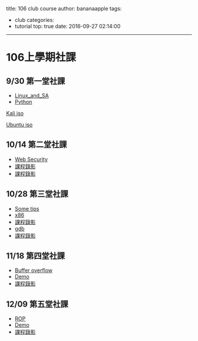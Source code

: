 title: 106 club course
author: bananaapple
tags:
  - club
categories:
  - tutorial
top: true
date: 2016-09-27 02:14:00
---
# 106上學期社課

## 9/30 第一堂社課

- [Linux_and_SA](https://drive.google.com/file/d/0B2dY3bAMpyESRy1nVUsyZ0lvQzQ/view?usp=sharing)
- [Python](https://speakerdeck.com/bananaappletw/python)

[Kali iso](http://cdimage.kali.org/kali-2016.2/kali-linux-2016.2-amd64.iso)

[Ubuntu iso](http://releases.ubuntu.com/16.04.1/ubuntu-16.04.1-desktop-amd64.iso)

## 10/14 第二堂社課

- [Web Security](https://drive.google.com/file/d/0B2WSYFS3T0qOcDNHcl9oTksxZTg/view)
- [課程錄影](https://www.youtube.com/watch?v=wq9X2qIV-Xg)
- [課程錄影](https://www.youtube.com/watch?v=HvhgTF_Upqk)

## 10/28 第三堂社課

- [Some tips](https://speakerdeck.com/bananaappletw/some-tips)
- [x86](https://speakerdeck.com/bananaappletw/x86)
- [課程錄影](https://www.youtube.com/watch?v=32PvtalAC2A)
- [gdb](https://speakerdeck.com/bananaappletw/gdb)
- [課程錄影](https://www.youtube.com/watch?v=50acU6jrpkg)

## 11/18 第四堂社課

- [Buffer overflow](https://speakerdeck.com/naetw/buffer-overflow)
- [Demo](http://people.cs.nctu.edu.tw/~chaoyy1202/Demo.tar.gz)
- [課程錄影](https://www.youtube.com/watch?v=oPAh0fy3eAo)

## 12/09 第五堂社課

- [ROP](https://drive.google.com/file/d/0B7_xqQeTuoLpejJ0SFQ5b3dMbWs/view)
- [Demo](http://people.cs.nctu.edu.tw/~jyli8210/ROPDemo.tar.gz)
- [課程錄影](https://youtu.be/QYmWq2o7MtA)